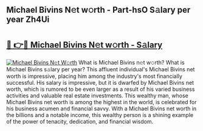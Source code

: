 ## Michael Bivins N𝚎t w𝚘rth - Part-hsO S𝚊lary per year Zh4Ui

# <h2><a href="http://gc4fxq.nevu.top/?p=Michael+Bivins">🔗 👉🔴 Michael Bivins N𝚎t w𝚘rth - S𝚊lary</a></h2>

[![Michael Bivins N𝚎t W𝚘rth](https://i.imgur.com/Oavwk0R.jpeg)](http://gc4fxq.nevu.top/?p=Michael+Bivins)
What is Michael Bivins n𝚎t w𝚘rth? What is Michael Bivins s𝚊lary per year?
This affluent individual's Michael Bivins net worth is impressive, placing him among the industry's most financially successful. His salary is impressive, but it is dwarfed by Michael Bivins net worth, which is rumored to be even larger as a result of his varied business activities and valuable real estate investments. This wealthy man, whose Michael Bivins net worth is among the highest in the world, is celebrated for his business acumen and financial savvy. With a Michael Bivins net worth in the billions and a notable income, this wealthy person is a shining example of the power of tenacity, dedication, and financial wisdom.
